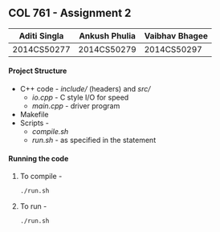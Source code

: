 ## COL 761 - Assignment 2

| Aditi Singla | Ankush Phulia | Vaibhav Bhagee |
| ------------ | ------------- | -------------- |
| 2014CS50277  | 2014CS50279   | 2014CS50297    |


#### Project Structure

* C++ code - *include/* (headers) and *src/*
  * *io.cpp* - C style I/O for speed
  * *main.cpp* - driver program
* Makefile
* Scripts - 
  * *compile.sh*
  * *run.sh* - as specified in the statement



#### Running the code

1. To compile -

   ```bash
   ./run.sh
   ```

2. To run - 

   ```bash
   ./run.sh 
   ```

